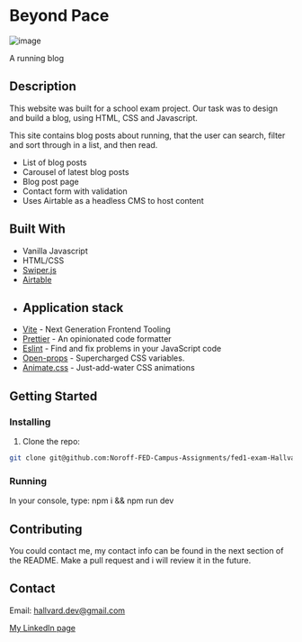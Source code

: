 # Beyond Pace

![image](https://github.com/Noroff-FED-Campus-Assignments/fed1-exam-Hallvard-Benan/blob/master/Skjermbilde%202023-06-11%20kl.%2020.35.16.png)

A running blog

## Description

This website was built for a school exam project. Our task was to design and build a blog, using HTML, CSS and Javascript.

This site contains blog posts about running, that the user can search, filter and sort through in a list, and then read.

- List of blog posts
- Carousel of latest blog posts
- Blog post page
- Contact form with validation
- Uses Airtable as a headless CMS to host content

## Built With

- Vanilla Javascript
- HTML/CSS
- [Swiper.js](https://swiperjs.com/)
- [Airtable](https://www.airtable.com/)
- ## Application stack
- [Vite](https://vitejs.dev/) - Next Generation Frontend Tooling
- [Prettier](https://prettier.io/) - An opinionated code formatter
- [Eslint](https://eslint.org/) - Find and fix problems in your JavaScript code
- [Open-props](https://open-props.style/) - Supercharged
  CSS variables.
- [Animate.css](https://animate.style/) - Just-add-water CSS animations

## Getting Started

### Installing

1. Clone the repo:

```bash
git clone git@github.com:Noroff-FED-Campus-Assignments/fed1-exam-Hallvard-Benan
```

### Running

In your console, type:
npm i && npm run dev

## Contributing

You could contact me, my contact info can be found in the next section of the README.  Make a pull request and i will review it in the future.

## Contact

Email:
hallvard.dev@gmail.com

[My LinkedIn page](https://www.linkedin.com/in/hallvard-benan-282937249/)
